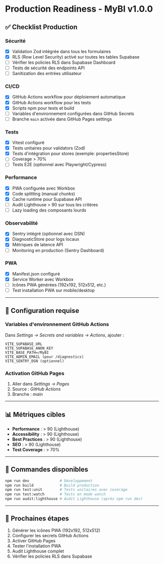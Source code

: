 # Production Readiness - MyBI v1.0.0

## ✅ Checklist Production

### Sécurité
- [x] Validation Zod intégrée dans tous les formulaires
- [x] RLS (Row Level Security) activé sur toutes les tables Supabase
- [ ] Vérifier les policies RLS dans Supabase Dashboard
- [ ] Tests de sécurité des endpoints API
- [ ] Sanitization des entrées utilisateur

### CI/CD
- [x] GitHub Actions workflow pour déploiement automatique
- [x] GitHub Actions workflow pour les tests
- [x] Scripts npm pour tests et build
- [ ] Variables d'environnement configurées dans GitHub Secrets
- [ ] Branche `main` activée dans GitHub Pages settings

### Tests
- [x] Vitest configuré
- [x] Tests unitaires pour validators (Zod)
- [x] Tests d'intégration pour stores (exemple: propertiesStore)
- [ ] Coverage > 70%
- [ ] Tests E2E (optionnel avec Playwright/Cypress)

### Performance
- [x] PWA configurée avec Workbox
- [x] Code splitting (manual chunks)
- [x] Cache runtime pour Supabase API
- [ ] Audit Lighthouse > 90 sur tous les critères
- [ ] Lazy loading des composants lourds

### Observabilité
- [x] Sentry intégré (optionnel avec DSN)
- [x] DiagnosticStore pour logs locaux
- [x] Métriques de latence API
- [ ] Monitoring en production (Sentry Dashboard)

### PWA
- [x] Manifest.json configuré
- [x] Service Worker avec Workbox
- [ ] Icônes PWA générées (192x192, 512x512, etc.)
- [ ] Test installation PWA sur mobile/desktop

---

## 🔧 Configuration requise

### Variables d'environnement GitHub Actions

Dans *Settings → Secrets and variables → Actions*, ajouter :

```
VITE_SUPABASE_URL
VITE_SUPABASE_ANON_KEY
VITE_BASE_PATH=/MyBI
VITE_ADMIN_EMAIL (pour /diagnostics)
VITE_SENTRY_DSN (optionnel)
```

### Activation GitHub Pages

1. Aller dans *Settings → Pages*
2. Source : *GitHub Actions*
3. Branche : *main*

---

## 📊 Métriques cibles

- **Performance** : > 90 (Lighthouse)
- **Accessibility** : > 90 (Lighthouse)
- **Best Practices** : > 90 (Lighthouse)
- **SEO** : > 90 (Lighthouse)
- **Test Coverage** : > 70%

---

## 🚀 Commandes disponibles

```bash
npm run dev              # Développement
npm run build            # Build production
npm run test:unit        # Tests unitaires avec coverage
npm run test:watch       # Tests en mode watch
npm run audit:lighthouse # Audit Lighthouse (après npm run dev)
```

---

## 📝 Prochaines étapes

1. Générer les icônes PWA (192x192, 512x512)
2. Configurer les secrets GitHub Actions
3. Activer GitHub Pages
4. Tester l'installation PWA
5. Audit Lighthouse complet
6. Vérifier les policies RLS dans Supabase

